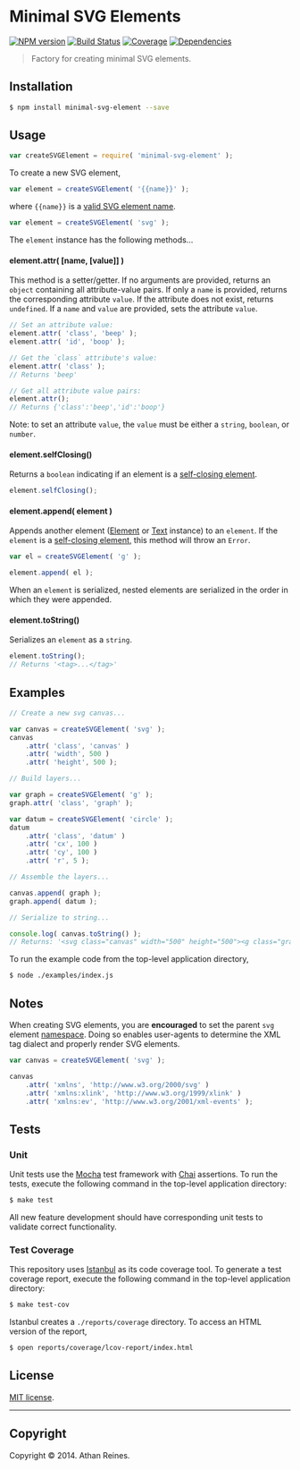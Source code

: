 Minimal SVG Elements
====================
[![NPM version][npm-image]][npm-url] [![Build Status][travis-image]][travis-url] [![Coverage][coveralls-image]][coveralls-url] [![Dependencies][dependencies-image]][dependencies-url]

> Factory for creating minimal SVG elements.


## Installation

``` bash
$ npm install minimal-svg-element --save
```


## Usage

``` javascript
var createSVGElement = require( 'minimal-svg-element' );
```

To create a new SVG element,

``` javascript
var element = createSVGElement( '{{name}}' );
```

where `{{name}}` is a [valid SVG element name](https://github.com/element-io/svg-tags).

``` javascript
var element = createSVGElement( 'svg' );
```

The `element` instance has the following methods...

#### element.attr( [name, [value]] )

This method is a setter/getter. If no arguments are provided, returns an `object` containing all attribute-value pairs. If only a `name` is provided, returns the corresponding attribute `value`. If the attribute does not exist, returns `undefined`. If a `name` and `value` are provided, sets the attribute `value`.

``` javascript
// Set an attribute value:
element.attr( 'class', 'beep' );
element.attr( 'id', 'boop' );

// Get the `class` attribute's value:
element.attr( 'class' );
// Returns 'beep'

// Get all attribute value pairs:
element.attr();
// Returns {'class':'beep','id':'boop'}
```

Note: to set an attribute `value`, the `value` must be either a `string`, `boolean`, or `number`.


#### element.selfClosing()

Returns a `boolean` indicating if an element is a [self-closing element](http://www.w3.org/html/wg/drafts/html/master/syntax.html#elements-0).

``` javascript
element.selfClosing();
```

#### element.append( element )

Appends another element ([Element](https://github.com/element-io/element) or [Text](https://github.com/element-io/text) instance) to an `element`. If the `element` is a [self-closing element](http://www.w3.org/html/wg/drafts/html/master/syntax.html#elements-0), this method will throw an `Error`.

``` javascript
var el = createSVGElement( 'g' );

element.append( el );
```

When an `element` is serialized, nested elements are serialized in the order in which they were appended.


#### element.toString()

Serializes an `element` as a `string`.

``` javascript
element.toString();
// Returns '<tag>...</tag>'
```


## Examples

``` javascript
// Create a new svg canvas...

var canvas = createSVGElement( 'svg' );
canvas
	.attr( 'class', 'canvas' )
	.attr( 'width', 500 )
	.attr( 'height', 500 );

// Build layers...

var graph = createSVGElement( 'g' );
graph.attr( 'class', 'graph' );

var datum = createSVGElement( 'circle' );
datum
	.attr( 'class', 'datum' )
	.attr( 'cx', 100 )
	.attr( 'cy', 100 )
	.attr( 'r', 5 );

// Assemble the layers...

canvas.append( graph );
graph.append( datum );

// Serialize to string...

console.log( canvas.toString() );
// Returns: '<svg class="canvas" width="500" height="500"><g class="graph"><circle class="datum" cx="100" cy="100" r="5"></circle></g></svg>'
```

To run the example code from the top-level application directory,

``` bash
$ node ./examples/index.js
```

## Notes

When creating SVG elements, you are __encouraged__ to set the parent `svg` element [namespace](https://developer.mozilla.org/en-US/docs/Web/SVG/Namespaces_Crash_Course). Doing so enables user-agents to determine the XML tag dialect and properly render SVG elements.

``` javascript
var canvas = createSVGElement( 'svg' );

canvas
	.attr( 'xmlns', 'http://www.w3.org/2000/svg' )
	.attr( 'xmlns:xlink', 'http://www.w3.org/1999/xlink' )
	.attr( 'xmlns:ev', 'http://www.w3.org/2001/xml-events' );
```




## Tests

### Unit

Unit tests use the [Mocha](http://mochajs.org/) test framework with [Chai](http://chaijs.com) assertions. To run the tests, execute the following command in the top-level application directory:

``` bash
$ make test
```

All new feature development should have corresponding unit tests to validate correct functionality.


### Test Coverage

This repository uses [Istanbul](https://github.com/gotwarlost/istanbul) as its code coverage tool. To generate a test coverage report, execute the following command in the top-level application directory:

``` bash
$ make test-cov
```

Istanbul creates a `./reports/coverage` directory. To access an HTML version of the report,

``` bash
$ open reports/coverage/lcov-report/index.html
```


## License

[MIT license](http://opensource.org/licenses/MIT). 


---
## Copyright

Copyright &copy; 2014. Athan Reines.



[npm-image]: http://img.shields.io/npm/v/minimal-svg-element.svg
[npm-url]: https://npmjs.org/package/minimal-svg-element

[travis-image]: http://img.shields.io/travis/element-io/minimal-svg-element/master.svg
[travis-url]: https://travis-ci.org/element-io/minimal-svg-element

[coveralls-image]: https://img.shields.io/coveralls/element-io/minimal-svg-element/master.svg
[coveralls-url]: https://coveralls.io/r/element-io/minimal-svg-element?branch=master

[dependencies-image]: http://img.shields.io/david/element-io/minimal-svg-element.svg
[dependencies-url]: https://david-dm.org/element-io/minimal-svg-element

[dev-dependencies-image]: http://img.shields.io/david/dev/element-io/minimal-svg-element.svg
[dev-dependencies-url]: https://david-dm.org/dev/element-io/minimal-svg-element

[github-issues-image]: http://img.shields.io/github/issues/element-io/minimal-svg-element.svg
[github-issues-url]: https://github.com/element-io/minimal-svg-element/issues
